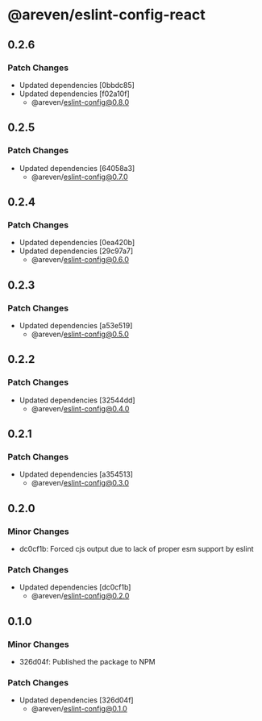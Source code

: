 # @areven/eslint-config-react

## 0.2.6

### Patch Changes

- Updated dependencies [0bbdc85]
- Updated dependencies [f02a10f]
  - @areven/eslint-config@0.8.0

## 0.2.5

### Patch Changes

- Updated dependencies [64058a3]
  - @areven/eslint-config@0.7.0

## 0.2.4

### Patch Changes

- Updated dependencies [0ea420b]
- Updated dependencies [29c97a7]
  - @areven/eslint-config@0.6.0

## 0.2.3

### Patch Changes

- Updated dependencies [a53e519]
  - @areven/eslint-config@0.5.0

## 0.2.2

### Patch Changes

- Updated dependencies [32544dd]
  - @areven/eslint-config@0.4.0

## 0.2.1

### Patch Changes

- Updated dependencies [a354513]
  - @areven/eslint-config@0.3.0

## 0.2.0

### Minor Changes

- dc0cf1b: Forced cjs output due to lack of proper esm support by eslint

### Patch Changes

- Updated dependencies [dc0cf1b]
  - @areven/eslint-config@0.2.0

## 0.1.0

### Minor Changes

- 326d04f: Published the package to NPM

### Patch Changes

- Updated dependencies [326d04f]
  - @areven/eslint-config@0.1.0
